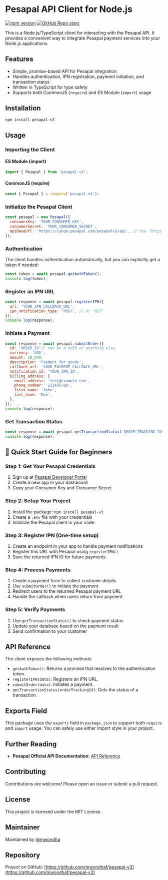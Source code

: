 
# Pesapal API Client for Node.js

[![npm version](https://img.shields.io/npm/v/pesapal-v3.svg)](https://www.npmjs.com/package/pesapal-v3)
[![GitHub Repo stars](https://img.shields.io/github/stars/mwondhaf/pesapal-v3?style=social)](https://github.com/mwondhaf/pesapal-v3)


This is a Node.js/TypeScript client for interacting with the Pesapal API. It provides a convenient way to integrate Pesapal payment services into your Node.js applications.


## Features
- Simple, promise-based API for Pesapal integration
- Handles authentication, IPN registration, payment initiation, and transaction status
- Written in TypeScript for type safety
- Supports both CommonJS (`require`) and ES Module (`import`) usage


## Installation

```bash
npm install pesapal-v3
```

## Usage

### Importing the Client

#### ES Module (import)
```js
import { Pesapal } from 'pesapal-v3';
```

#### CommonJS (require)
```js
const { Pesapal } = require('pesapal-v3');
```

### Initialize the Pesapal Client

```js
const pesapal = new Pesapal({
  consumerKey: 'YOUR_CONSUMER_KEY',
  consumerSecret: 'YOUR_CONSUMER_SECRET',
  apiBaseUrl: 'https://cybqa.pesapal.com/pesapalv3/api', // Use 'https://pay.pesapal.com/v3/api' for production
});
```

### Authentication

The client handles authentication automatically, but you can explicitly get a token if needed:

```js
const token = await pesapal.getAuthToken();
console.log(token);
```

### Register an IPN URL

```js
const response = await pesapal.registerIPN({
  url: 'YOUR_IPN_CALLBACK_URL',
  ipn_notification_type: 'POST', // or 'GET'
});
console.log(response);
```

### Initiate a Payment

```js
const response = await pesapal.submitOrder({
  id: 'ORDER_ID'// can be a UUID or anything else,
  currency: 'UGX',
  amount: 10_000,
  description: 'Payment for goods',
  callback_url: 'YOUR_PAYMENT_CALLBACK_URL',
  notification_id: 'YOUR_IPN_ID',
  billing_address: {
    email_address: 'test@example.com',
    phone_number: '123456789',
    first_name: 'John',
    last_name: 'Doe',
  },
});
console.log(response);
```

### Get Transaction Status

```js
const response = await pesapal.getTransactionStatus('ORDER_TRACKING_ID');
console.log(response);
```

## 🚀 Quick Start Guide for Beginners

### Step 1: Get Your Pesapal Credentials
1. Sign up at [Pesapal Developer Portal](https://developer.pesapal.com/)
2. Create a new app in your dashboard
3. Copy your Consumer Key and Consumer Secret

### Step 2: Setup Your Project
1. Install the package: `npm install pesapal-v3`
2. Create a `.env` file with your credentials
3. Initialize the Pesapal client in your code

### Step 3: Register IPN (One-time setup)
1. Create an endpoint in your app to handle payment notifications
2. Register this URL with Pesapal using `registerIPN()`
3. Save the returned IPN ID for future payments

### Step 4: Process Payments
1. Create a payment form to collect customer details
2. Use `submitOrder()` to initiate the payment
3. Redirect users to the returned Pesapal payment URL
4. Handle the callback when users return from payment

### Step 5: Verify Payments
1. Use `getTransactionStatus()` to check payment status
2. Update your database based on the payment result
3. Send confirmation to your customer

## API Reference

The client exposes the following methods:

- `getAuthToken()`: Returns a promise that resolves to the authentication token.
- `registerIPN(data)`: Registers an IPN URL.
- `submitOrder(data)`: Initiates a payment.
- `getTransactionStatus(orderTrackingId)`: Gets the status of a transaction.

## Exports Field

This package uses the `exports` field in `package.json` to support both `require` and `import` usage. You can safely use either import style in your project.

## Further Reading

- **Pesapal Official API Documentation:** [API Reference](https://developer.pesapal.com/how-to-integrate/e-commerce/api-30-json/api-reference)

## Contributing

Contributions are welcome! Please open an issue or submit a pull request.

## License

This project is licensed under the MIT License.

## Maintainer

Maintained by [@mwondha](https://github.com/mwondhaf)

## Repository

Project on GitHub: [https://github.com/mwondhaf/pesapal-v3](https://github.com/mwondhaf/pesapal-v3)
